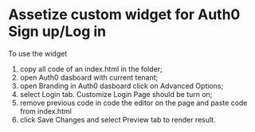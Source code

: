 # Assetize custom widget for Auth0 Sign up/Log in

To use the widget

1.  copy all code of an index.html in the folder;
2.  open Auth0 dasboard with current tenant;
3.  open Branding in Auth0 dasboard click on Advanced Options;
4.  select Login tab. Customize Login Page should be turn on;
5.  remove previous code in code the editor on the page and paste code from index.html
6.  click Save Changes and select Preview tab to render result.
